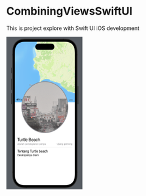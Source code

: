 # CombiningViewsSwiftUI

This is project explore with Swift UI iOS development

<img align="left" src="screen.png" width="200" height="400">

